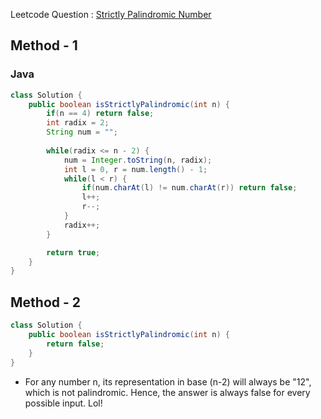 Leetcode Question : [Strictly Palindromic Number](https://leetcode.com/problems/strictly-palindromic-number/)
## Method - 1
### Java
```java
class Solution {
    public boolean isStrictlyPalindromic(int n) {
        if(n == 4) return false;
        int radix = 2;
        String num = "";
        
        while(radix <= n - 2) {
            num = Integer.toString(n, radix);
            int l = 0, r = num.length() - 1;
            while(l < r) {
                if(num.charAt(l) != num.charAt(r)) return false;
                l++;
                r--;
            }
            radix++;
        }

        return true;
    }
}
```
## Method - 2
```java
class Solution {
    public boolean isStrictlyPalindromic(int n) {
        return false;
    }
}
```
- For any number n, its representation in base (n-2) will always be "12", which is not palindromic. Hence, the answer is always false for every possible input. Lol!
